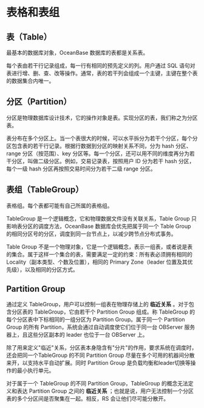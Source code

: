 表格和表组 
==========================



表（Table） 
-----------------

最基本的数据库对象，OceanBase 数据库的表都是关系表。

每个表由若干行记录组成，每一行有相同的预先定义的列。用户通过 SQL 语句对表进行增、删、查、改等操作。通常，表的若干列会组成一个主键，主键在整个表的数据集合内唯一。

分区（Partition） 
----------------------

分区是物理数据库设计技术，它的操作对象是表。实现分区的表，我们称之为分区表。

表分布在多个分区上。当一个表很大的时候，可以水平拆分为若干个分区，每个分区包含表的若干行记录。根据行数据到分区的映射关系不同，分为 hash 分区、range 分区（按范围）、key 分区等。每一个分区，还可以用不同的维度再分为若干分区，叫做二级分区。例如，交易记录表，按照用户 ID 分为若干 hash 分区，每个一级 hash 分区再按照交易时间分为若干二级 range 分区。

表组（TableGroup） 
-----------------------

表格组。每个表都可能有自己所属的表格组。

TableGroup 是一个逻辑概念，它和物理数据文件没有关联关系，Table Group 只影响表分区的调度方法，OceanBase 数据库会优先把属于同一个 Table Group 的相同分区号的分区，调度到同一台节点上，以减少跨节点分布式事务。

Table Group 不是一个物理对象，它是一个逻辑概念，表示一组表，或者说是表的集合。属于这样一个集合的表，需要满足一定的约束：所有表必须拥有相同的 Locality（副本类型、个数及位置），相同的 Primary Zone（leader 位置及其优先级），以及相同的分区方式。

Partition Group 
------------------------

通过定义 TableGroup，用户可以控制一组表在物理存储上的 **临近关系** 。对于包含分区表的 TableGroup，它由若干个 Partition Group 组成。称 TableGroup 的每个分区表中下标相同的一组分区为 Partition Group。属于同一个 Partition Group 的所有 Partition，系统会通过自动调度使它们位于同一台 OBServer 服务器上，且这些分区副本的 leader 也位于一台 OBServer 上。

除了用来定义"临近"关系，分区表本身隐含有"分片"的作用，要求系统在调度时，还会把同一个TableGroup 的不同 Partition Group 尽量在多个可用的机器间分散来开，以支持水平自动扩展。同时 Partition Group 是负载均衡和leader切换等操作的最小执行单元。

对于属于一个 TableGroup 的不同 Partition Group，TableGroup 的概念无法定义和表达 Partition Group 之间的 **临近关系** ；也就是说，用户无法控制一个分区表的多个分区间是否聚集在一起。相反，RS 会让他们尽可能分散开。
